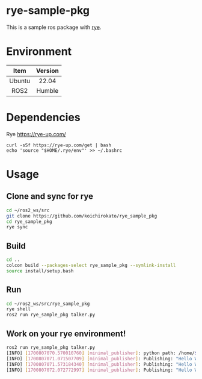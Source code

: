 # rye-sample-pkg
This is a sample ros package with [rye](https://rye-up.com/).  

# Environment

| Item | Version |
|:-: | :-:|
| Ubuntu | 22.04 |
| ROS2 | Humble |

# Dependencies
Rye
https://rye-up.com/

```
curl -sSf https://rye-up.com/get | bash
echo 'source "$HOME/.rye/env"' >> ~/.bashrc
```

# Usage
## Clone and sync for rye

```bash
cd ~/ros2_ws/src
git clone https://github.com/koichirokato/rye_sample_pkg
cd rye_sample_pkg
rye sync
```

## Build

```bash
cd ..
colcon build --packages-select rye_sample_pkg --symlink-install
source install/setup.bash
```

## Run

```bash
cd ~/ros2_ws/src/rye_sample_pkg
rye shell
ros2 run rye_sample_pkg talker.py
```

## Work on your rye environment!

```bash
ros2 run rye_sample_pkg talker.py
[INFO] [1700807070.570010760] [minimal_publisher]: python path: /home/$USER/ros2_ws/src/rye_sample_pkg/.venv/bin/python3
[INFO] [1700807071.071507709] [minimal_publisher]: Publishing: "Hello World: 0"
[INFO] [1700807071.573184340] [minimal_publisher]: Publishing: "Hello World: 1"
[INFO] [1700807072.072772997] [minimal_publisher]: Publishing: "Hello World: 2"
```

